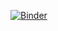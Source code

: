 [![Binder](https://mybinder.org/badge_logo.svg)](https://mybinder.org/v2/gh/bwnance/Linked-List-Addition/master)
